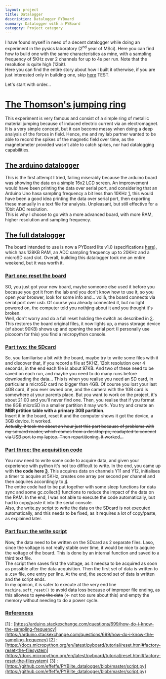 ```yaml
---
layout: project
title: Datalogger
description: Datalogger_PYBoard
summary: Datalogger with a PYBoard
category: Project category
---
```


I have found myself in need of a decent datalogger while doing an experiment in the pysics laboratory (2<sup>nd</sup> year of MSci). Here you can find how to build one with the same characteristics as mine, with a sampling frequency of 5KHz over 2 channels for up to 4s per run. Note that the resolution is quite high (12bit).  
Here you can find the entire story about how I built it otherwise, if you are just interested only in building one, skip [here](#acquire) TEST.  

Let's start with order...


# [The Thomson's jumping ring](#thomson)
This experiment is very famous and consist of a simple ring of metallic material jumping because of induced electric current via an electromagnet. It is a very simple concept, but it can become messy when doing a deep analysis of the forces in field. Hence, me and my lab partner wanted to be able to record the spikes of the magnetic field over time, as the magnetometer provided wasn't able to catch spikes, nor had datalogging capabilities.


## [The arduino datalogger](#arduino)
This is the first attempt I tried, failing miserably because the arduino board was showing the data on a simple 16x2 LCD screen.  An improovement would have been printing the data over serial port, and considering that an Arduino Uno hasa sampling frequency a bit less than 10KHz [1](https://arduino.stackexchange.com/questions/699/how-do-i-know-the-sampling-frequency), this would have been a good idea printing the data over serial port, then exporting these manually in a text file for analysis. Unpleasant, but still effective for a 10bit ADC resolution.  
This is why I choose to go with a more advanced board, with more RAM, higher resolution and sampling frequency.


## [The full datalogger](#pyboard)
The board intended to use is now a PYBoard lite v1.0 (specifications [here](https://store.micropython.org/product/PYBLITEv1.0)), which has 128KB RAM, an ADC sampling frequency up to 20KHz and a microSD card slot. Overall, building this datalogger took me an entire weekend, but it was worth it.

### [Part one: reset the board](#reset)
SO, you just got your new board, maybe someone else used it before you becasue you got it from the lab and you don't know how to use it, so you open your broswer, look for some info and... voilà, the board connects via serial port over usb. Of course you already connected it, but no light powered on, the computer told you nothjing about it and you thought it's broken.  
Well, don't worry and do a full reset holding the switch as described in [2](https://docs.micropython.org/en/latest/pyboard/tutorial/reset.html#factory-reset-the-filesystem). This restores the board original files, it now lights up, a mass storage device (of about 90KB) shows up and opening the serial port (I personally use picocom for this) you find a micropython console.

### [Part two: the SDcard](#sdcard)
So, you familiarise a bit with the board, maybe try to write some files with it and discover that, if you record a file at 5KHZ, 12bit resolution over 4 seconds, in the end each file is about 97KB. And two of these need to be saved on each run, and maybe you need to do many runs before downloading the data...
This is when you realise you need an SD card, in particular a microSD card no bigger than 4GB. Of course you lost your last 4GB card, if you ever owned one, and the camera with the 1GB card is somewhere at your parents place. But you want to work on the project, it's about 21:00 and you'll never find one. Then, you realise that if you format the 8GB microSD in a smaller partition it may work. You try and create an __MBR prtition table with a primary 3GB partition__.  
Insert it in the board, reset it and the computer shows it got the device, a 3GB device. It worked.  
~~Actually, it took me about an hour just this part because of problems with my sd card reader, which comes from a desktop pc, readapted to conenct via  USB port to my laptop. Then repartitioning, it worked...~~

### [Part three: the acquisition code](#acquire)
You now need to write some code to acquire data, and given your experience with python it's not too difficult to write. In the end, you came up with __the code here [3](https://github.com/effeffe/PYBlite_datalogger/blob/master/script.py)__. This acquires data on channels Y11 and Y12, initialises a timer to acquire at 5KHz, creates one array per second per channel and then acquires accordingly to [4](https://docs.micropython.org/en/latest/library/pyb.ADC.html).  
The entire code had to be put together with some sleep functions for data sync and some gc.collect() functions to reduce the impact of the data on the RAM. In the end, I was not able to execute the code automatically, but had to copy/paste it into the serial console.  
Also, the write.py script to write the data on the SDcard is not executed automatically, and this needs to be fixed, as it requires a lot of copy/paste, as explained later.

### [Part four: the write script](#write)
Now, the data need to be written on the SDcard as 2 separate files. Laso, since the voltage is not really stable over time, it would be nice to acquire the voltage of the board. This is done by an internal function  and saved to a third text file.  
The script then saves first the voltage, as it needsa to be acquired as soon as possible after the data acquisition. Then the first set of data is written to a .csv file, one entry per line. At the end, the second set of data is written and the script ends.  
In  my opinion, it is safer to execute at the very end line `machine.soft_reset()` to avoid data loss because of improper file ending, as this allowes to ~~sync the data~~ (<- not too sure about this) and empty the memory without needing to do a power cycle.


### [References](#references)
[1] : [https://arduino.stackexchange.com/questions/699/how-do-i-know-the-sampling-frequency](https://arduino.stackexchange.com/questions/699/how-do-i-know-the-sampling-frequency)
[2] : [https://docs.micropython.org/en/latest/pyboard/tutorial/reset.html#factory-reset-the-filesystem](https://docs.micropython.org/en/latest/pyboard/tutorial/reset.html#factory-reset-the-filesystem)
[3] : [https://github.com/effeffe/PYBlite_datalogger/blob/master/script.py](https://github.com/effeffe/PYBlite_datalogger/blob/master/script.py)

